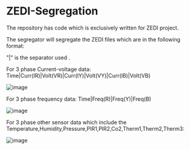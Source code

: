 # ZEDI-Segregation


The repository has code which is exclusively written for ZEDI project. 

The segregator will segregate the ZEDI files which are in the following format:

"|" is the separator used .

For 3 phase Current-voltage data:
Time|Curr(IR)|Volt(VR)|Curr(IY)|Volt(VY)|Curr(IB)|Volt(VB)

![image](https://github.com/24Lights/ZEDI-Segregation/assets/134679427/bd2360fc-c3e2-428d-aba5-58f31f623329)


For 3 phase frequency data:
Time|Freq(R)|Freq(Y)|Freq(B)

![image](https://github.com/24Lights/ZEDI-Segregation/assets/134679427/a8f1c6fe-889b-4eb4-97f2-511f0cad396f)


For 3 phase other sensor data which include the Temperature,Humidity,Pressure,PIR1,PIR2,Co2,Therm1,Therm2,Therm3:

![image](https://github.com/24Lights/ZEDI-Segregation/assets/134679427/88d4e393-ca98-47e3-a623-d404c361234f)




